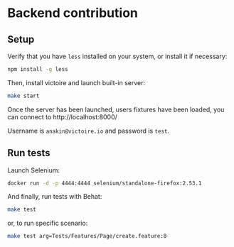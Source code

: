 # Backend contribution

## Setup

Verify that you have `less` installed on your system, or install it if necessary:

```bash
npm install -g less
```

Then, install victoire and launch built-in server:

```bash
make start
```
Once the server has been launched, users fixtures have been loaded, you can connect to http://localhost:8000/

Username is `anakin@victoire.io` and password is `test`.

## Run tests

Launch Selenium:

```bash
docker run -d -p 4444:4444 selenium/standalone-firefox:2.53.1
```

And finally, run tests with Behat:

```bash
make test
```

or, to run specific scenario:

```bash
make test arg=Tests/Features/Page/create.feature:8
```
